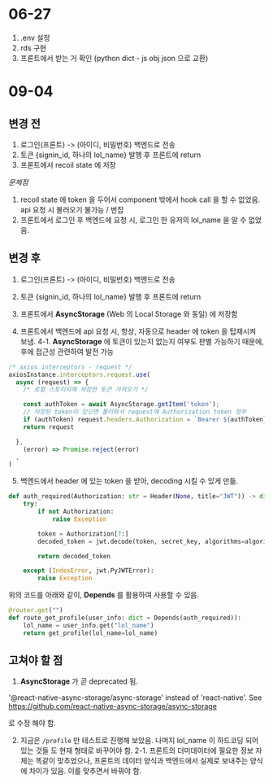 # 06-27
1. .env 설정
2. rds 구현
3. 프론트에서 받는 거 확인 (python dict - js obj json 으로 교환)

# 09-04
## 변경 전
1. 로그인(프론트) -> (아이디, 비밀번호) 백엔드로 전송
2. 토큰 {signin_id, 하나의 lol_name} 발행 후 프론트에 return
3. 프론트에서 recoil state 에 저장

*문제점*
   1. recoil state 에 token 을 두어서 component 밖에서 hook call 을 할 수 없었음. api 요청 시 불러오기 불가능 / 번잡
   2. 프론트에서 로그인 후 백엔드에 요청 시, 로그인 한 유저의 lol_name 을 알 수 없었음.

## 변경 후
1. 로그인(프론트) -> (아이디, 비밀번호) 백엔드로 전송
2. 토큰 {signin_id, 하나의 lol_name} 발행 후 프론트에 return
3. 프론트에서 **AsyncStorage** (Web 의 Local Storage 와 동일) 에 저장함

4. 프론트에서 백엔드에 api 요청 시, 항상, 자동으로 header 에 token 을 탑재시켜 보냄. 
   4-1. **AsyncStorage** 에 토큰이 있는지 없는지 여부도 판별 가능하기 때문에, 후에 접근성 관련하여 발전 가능

```js
/* axios interceptors - request */
axiosInstance.interceptors.request.use(
  async (request) => {
    /* 로컬 스토리지에 저장한 토큰 가져오기 */

    const authToken = await AsyncStorage.getItem('token');
    // 저장된 token이 있으면 불러와서 request에 Authorization token 첨부
    if (authToken) request.headers.Authorization = `Bearer ${authToken}`
    return request

  },
    (error) => Promise.reject(error)
  ,
)
```

5. 백엔드에서 header 에 있는 token 을 받아, decoding 시킬 수 있게 만듦.

```py
def auth_required(Authorization: str = Header(None, title="JWT")) -> dict:
    try:
        if not Authorization:
            raise Exception

        token = Authorization[7:]
        decoded_token = jwt.decode(token, secret_key, algorithms=algorithm)

        return decoded_token

    except (IndexError, jwt.PyJWTError):
        raise Exception
```

위의 코드를 아래와 같이, **Depends** 를 활용하여 사용할 수 있음.

```py
@router.get("")
def route_get_profile(user_info: dict = Depends(auth_required)):
    lol_name = user_info.get("lol_name")
    return get_profile(lol_name=lol_name)
```

## 고쳐야 할 점
1. **AsyncStorage** 가 곧 deprecated 됨. 

'@react-native-async-storage/async-storage' instead of 'react-native'. See https://github.com/react-native-async-storage/async-storage

로 수정 해야 함.

2. 지금은 `/profile` 만 테스트로 진행해 보았음. 나머지 lol_name 이 하드코딩 되어있는 것들 도 현재 형태로 바꾸어야 함.
   2-1. 프론트의 더미데이터에 필요한 정보 자체는 똑같이 맞추었으나, 프론트의 데이터 양식과 백엔드에서 실제로 보내주는 양식에 차이가 있음. 
       이를 맞추면서 바꿔야 함. 